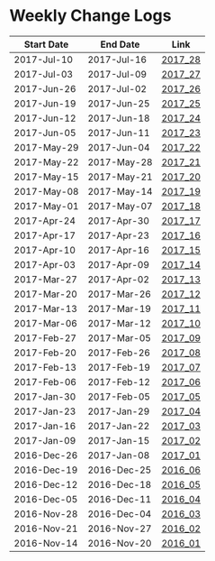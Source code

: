 Weekly Change Logs
==================

| Start Date | End Date   | Link                          |
|------------|------------|-------------------------------|
|2017-Jul-10 |2017-Jul-16 | [2017_28](2017_28) |
|2017-Jul-03 |2017-Jul-09 | [2017_27](2017_27) |
|2017-Jun-26 |2017-Jul-02 | [2017_26](2017_26) |
|2017-Jun-19 |2017-Jun-25 | [2017_25](2017_25) |
|2017-Jun-12 |2017-Jun-18 | [2017_24](2017_24) |
|2017-Jun-05 |2017-Jun-11 | [2017_23](2017_23) |
|2017-May-29 |2017-Jun-04 | [2017_22](2017_22) |
|2017-May-22 |2017-May-28 | [2017_21](2017_21) |
|2017-May-15 |2017-May-21 | [2017_20](2017_20) |
|2017-May-08 |2017-May-14 | [2017_19](2017_19) |
|2017-May-01 |2017-May-07 | [2017_18](2017_18) |
|2017-Apr-24 |2017-Apr-30 | [2017_17](2017_17) |
|2017-Apr-17 |2017-Apr-23 | [2017_16](2017_16) |
|2017-Apr-10 |2017-Apr-16 | [2017_15](2017_15) |
|2017-Apr-03 |2017-Apr-09 | [2017_14](2017_14) |
|2017-Mar-27 |2017-Apr-02 | [2017_13](2017_13) |
|2017-Mar-20 |2017-Mar-26 | [2017_12](2017_12) |
|2017-Mar-13 |2017-Mar-19 | [2017_11](2017_11) |
|2017-Mar-06 |2017-Mar-12 | [2017_10](2017_10) |
|2017-Feb-27 |2017-Mar-05 | [2017_09](2017_09) |
|2017-Feb-20 |2017-Feb-26 | [2017_08](2017_08) |
|2017-Feb-13 |2017-Feb-19 | [2017_07](2017_07) |
|2017-Feb-06 |2017-Feb-12 | [2017_06](2017_06) |
|2017-Jan-30 |2017-Feb-05 | [2017_05](2017_05) |
|2017-Jan-23 |2017-Jan-29 | [2017_04](2017_04) |
|2017-Jan-16 |2017-Jan-22 | [2017_03](2017_03) |
|2017-Jan-09 |2017-Jan-15 | [2017_02](2017_02) |
|2016-Dec-26 |2017-Jan-08 | [2017_01](2017_01) |
|2016-Dec-19 |2016-Dec-25 | [2016_06](2016_06) |
|2016-Dec-12 |2016-Dec-18 | [2016_05](2016_05) |
|2016-Dec-05 |2016-Dec-11 | [2016_04](2016_04) |
|2016-Nov-28 |2016-Dec-04 | [2016_03](2016_03) |      
|2016-Nov-21 |2016-Nov-27 | [2016_02](2016_02) |
|2016-Nov-14 |2016-Nov-20 | [2016_01](2016_01) |

